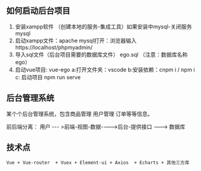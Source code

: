 ## 如何启动后台项目
1. 安装xampp软件 （创建本地的服务-集成工具）如果安装中mysql-关闭服务mysql
2. 启动xampp文件：apache mysql打开：浏览器输入https://localhost/phpmyadmin/
3. 导入sql文件（后台项目需要的数据库文件） ego.sql （注意：数据库名称ego）
4. 启动vue项目:  vue-ego 
	a:打开文件夹：vscode 
	b:安装依赖：cnpm i / npm i 
	c: 启动项目 npm run serve 
## 后台管理系统
 某个个后台管理系统，包含商品管理 用户管理 订单等等信息。 

前后端分离：
    用户 --- >前端-视图-数据---->后台-提供接口 ---> 数据库  

## 技术点
    Vue + Vue-router  + Vuex + Element-ui + Axios  + Echarts + 其他三方库
